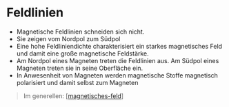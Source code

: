 # Feldlinien
- Magnetische Feldlinien schneiden sich nicht.
- Sie zeigen vom Nordpol zum Südpol
- Eine hohe Feldliniendichte charakterisiert ein starkes magnetisches Feld und damit eine große magnetische Feldstärke.
- Am Nordpol eines Magneten treten die Feldlinien aus. Am Südpol eines Magneten treten sie in seine Oberfläche ein.
- In Anwesenheit von Magneten werden magnetische Stoffe magnetisch polarisiert und damit selbst zum Magneten

> Im generellen: [[magnetisches-feld]]

[//begin]: # "Autogenerated link references for markdown compatibility"
[magnetisches-feld]: magnetisches-feld.md "Magnetisches Feld"
[//end]: # "Autogenerated link references"